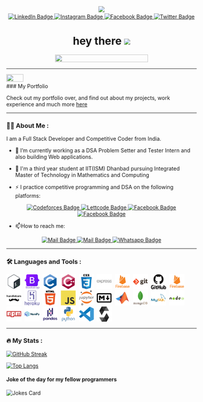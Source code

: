 <div id="header" align="center">
  <img src="https://media.giphy.com/media/L1R1tvI9svkIWwpVYr/giphy.gif" width="70%"/>
  <div id="badges">
  <a href="http://www.linkedin.com/in/ansh-chaturmohta-27182b204">
    <img src="https://img.shields.io/badge/LinkedIn-blue?style=for-the-badge&logo=linkedin&logoColor=white" alt="LinkedIn Badge"/>
  </a>
  <a href="https://www.instagram.com/ansh.chaturmohta/">
    <img src="https://img.shields.io/badge/Instagram-pink?logo=instagram&logoColor&style=for-the-badge" alt="Instagram Badge"/>
  </a>
  <a href="https://www.facebook.com/ansh.chaturmohta/">
    <img src="https://img.shields.io/badge/Facebook-blue?logo=facebook&logoColor=white&style=for-the-badge" alt="Facebook Badge"/>
  </a>
  <a href="https://twitter.com/ChaturmohtaAnsh">
    <img src="https://img.shields.io/badge/Twitter-blue?logo=twitter&logoColor=white&style=for-the-badge" alt="Twitter Badge"/>
  </a>
</div>
<!-- <img src="https://komarev.com/ghpvc/?username=ansh-chaturmohta&style=flat-square&color=blue" alt=""/> -->

<h1> hey there <img src="https://media.giphy.com/media/WUlplcMpOCEmTGBtBW/giphy.gif" width="30">
</h1>

</div>

<div align="center">
  <img src="https://media.giphy.com/media/MdA16VIoXKKxNE8Stk/giphy.gif" width="70%" height="40%"/>
</div>

---
<div>
<img src="https://media.giphy.com/media/9JrkkDoJuU0FbdbUZU/giphy.gif " width="30%" height="20%"/> 
</div>
### My Portfolio

Check out my portfolio over, and find out about my projects, work experience and much more <a href="https://ansh-chaturmohta.github.io/mine">here</a>

---

### :man_technologist: About Me :

I am a Full Stack Developer and Competitive Coder from India.

- :telescope: I’m currently working as a DSA Problem Setter and Tester Intern and also building Web applications.

- :seedling: I'm a third year student at IIT(ISM) Dhanbad pursuing Integrated Master of Technology in Mathematics and Computing

- :zap: I practice competitive programming and DSA on the following platforms:

<div id="badges" align="center">
  <a href="https://codeforces.com/profile/ansh.chaturmohta">
    <img src="https://img.shields.io/badge/Codeforces-white?style=for-the-badge&logo=codeforces&logoColor" alt="Codeforces Badge"/>
  </a>
  <a href="https://leetcode.com/ansh_chaturmohta/">
    <img src="https://img.shields.io/badge/Leetcode-white?logo=leetcode&logoColor&style=for-the-badge" alt="Lettcode Badge"/>
  </a>
  <a href="https://auth.geeksforgeeks.org/user/anshchaturmohta/profile">
    <img src="https://img.shields.io/badge/GeeksForGeeks-white?logo=geeksforgeeks&logoColor&style=for-the-badge" alt="Facebook Badge"/>
  </a>
  <a href="https://www.codechef.com/users/ansh2312">
    <img src="https://img.shields.io/badge/CodeChef-white?logo=codechef&logoColor=black&style=for-the-badge" alt="Facebook Badge"/>
  </a>
</div>

- :mailbox:How to reach me: 

<div id="badges" align="center">
  <a href="mailto:ansh.chaturmohta@gmail.com">
    <img src="https://img.shields.io/badge/personal-white?style=for-the-badge&logo=gmail&logoColor=redr" alt="Mail Badge"/>
  </a>
  <a href="mailto:20je0159@am.iitism.ac.in">
    <img src="https://img.shields.io/badge/college-white?style=for-the-badge&logo=gmail&logoColor=redr" alt="Mail Badge"/>
  <a href="https://wa.me/918007111911?text=">
    <img src="https://img.shields.io/badge/whatsapp-white?style=for-the-badge&logo=whatsapp&logoColor=redr" alt="Whatsapp Badge"/>
  </a>
</div>


---

### :hammer_and_wrench: Languages and Tools :

<div>
  <img src="https://github.com/devicons/devicon/blob/master/icons/bash/bash-original.svg" title="Bash" alt="Bash" width="40" height="40"/>&nbsp;
  <img src="https://github.com/devicons/devicon/blob/master/icons/bootstrap/bootstrap-original-wordmark.svg" title="Bootstrap" alt="Bootstrap" width="40" height="40"/>&nbsp;
  <img src="https://github.com/devicons/devicon/blob/master/icons/c/c-original.svg" title="C" alt="C" width="40" height="40"/>&nbsp;
  <img src="https://github.com/devicons/devicon/blob/master/icons/cplusplus/cplusplus-original.svg" title="C++" alt="C++" width="40" height="40"/>&nbsp;
  <img src="https://github.com/devicons/devicon/blob/master/icons/css3/css3-original-wordmark.svg" title="CSS3" alt="CSS3" width="40" height="40"/>&nbsp;
  <img src="https://github.com/devicons/devicon/blob/master/icons/express/express-original-wordmark.svg" title="Express" alt="Express" width="40" height="40"/>&nbsp;
  <img src="https://github.com/devicons/devicon/blob/master/icons/firebase/firebase-plain-wordmark.svg"  title="Firebase" alt="Firebase" width="40" height="40"/>&nbsp;
  <img src="https://github.com/devicons/devicon/blob/master/icons/git/git-original-wordmark.svg" title="Git" alt="Git" width="40" height="40"/>&nbsp;
  <img src="https://github.com/devicons/devicon/blob/master/icons/github/github-original-wordmark.svg" title="GitHub" alt="GitHub" width="40" height="40"/>&nbsp;
  <img src="https://github.com/devicons/devicon/blob/master/icons/firebase/firebase-plain-wordmark.svg" title="Firebase" alt="Firebase" width="40" height="40"/>&nbsp;
  <img src="https://github.com/devicons/devicon/blob/master/icons/handlebars/handlebars-original-wordmark.svg" title="Handlebars"  alt="Handlebars" width="40" height="40"/>&nbsp;
  <img src="https://github.com/devicons/devicon/blob/master/icons/heroku/heroku-original-wordmark.svg" title="Heroku"  alt="Heroku" width="40" height="40"/>&nbsp;
  <img src="https://github.com/devicons/devicon/blob/master/icons/html5/html5-original-wordmark.svg" title="HTML5" alt="HTML5" width="40" height="40"/>&nbsp;
  <img src="https://github.com/devicons/devicon/blob/master/icons/javascript/javascript-original.svg" title="JS" alt="JS" width="40" height="40"/>&nbsp;
  <img src="https://github.com/devicons/devicon/blob/master/icons/jupyter/jupyter-original-wordmark.svg" title="Jupyter" alt="Jupyter" width="40" height="40"/>&nbsp;
  <img src="https://github.com/devicons/devicon/blob/master/icons/markdown/markdown-original.svg" title="Markdown" alt="Markdown" width="40" height="40"/>&nbsp;
  <img src="https://github.com/devicons/devicon/blob/master/icons/matlab/matlab-original.svg" title="Matlab" alt="Matlab" width="40" height="40"/>&nbsp;
  <img src="https://github.com/devicons/devicon/blob/master/icons/mongodb/mongodb-original-wordmark.svg" title="MongoDb" alt="MongoDb" width="40" height="40"/>&nbsp;
  <img src="https://github.com/devicons/devicon/blob/master/icons/mysql/mysql-original-wordmark.svg" title="MySQL" alt="MySQL" width="40" height="40"/>&nbsp;
  <img src="https://github.com/devicons/devicon/blob/master/icons/nodejs/nodejs-original-wordmark.svg" title="NodeJs" alt="NodeJs" width="40" height="40"/>&nbsp;
  <img src="https://github.com/devicons/devicon/blob/master/icons/npm/npm-original-wordmark.svg" title="NPM" alt="NPM" width="40" height="40"/>&nbsp;
  <img src="https://github.com/devicons/devicon/blob/master/icons/numpy/numpy-original-wordmark.svg" title="Numpy" alt="Numpy" width="40" height="40"/>&nbsp;
  <img src="https://github.com/devicons/devicon/blob/master/icons/pandas/pandas-original-wordmark.svg" title="Pandas" alt="Pandas" width="40" height="40"/>&nbsp;
  <img src="https://github.com/devicons/devicon/blob/master/icons/python/python-original-wordmark.svg" title="Python" alt="Python" width="40" height="40"/>&nbsp;
  <img src="https://github.com/devicons/devicon/blob/master/icons/vscode/vscode-original.svg" title="VSCode" alt="VSCode" width="40" height="40"/>&nbsp;
  <img src="https://github.com/devicons/devicon/blob/master/icons/solidity/solidity-original.svg" title="Solidity" alt="Solidity" width="40" height="40"/>&nbsp;
</div>

---

### :fire: My Stats :

[![GitHub Streak](https://github-readme-streak-stats.herokuapp.com?user=ansh-chaturmohta&theme=highcontrast&hide_border=true&date_format=j%20M%5B%20Y%5D)](https://git.io/streak-stats)

[![Top Langs](https://github-readme-stats.vercel.app/api/top-langs/?username=ansh-chaturmohta&layout=compact&theme=vision-friendly-dark)](https://github.com/anuraghazra/github-readme-stats)


#### Joke of the day for my fellow programmers
![Jokes Card](https://readme-jokes.vercel.app/api?hideBorder)
